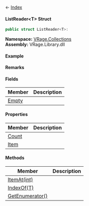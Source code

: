 ← [Index](Api-Index)

#### ListReader&lt;T&gt; Struct

```csharp
public struct ListReader<T>: 
```

**Namespace:** [VRage.Collections](VRage.Collections)  
**Assembly:** VRage.Library.dll

#### Example

#### Remarks

#### Fields

|Member|Description|
|---|---|
|[Empty](VRage.Collections.ListReader`1.Empty)||

#### Properties

|Member|Description|
|---|---|
|[Count](VRage.Collections.ListReader`1.Count)||
|[Item](VRage.Collections.ListReader`1.Item)||

#### Methods

|Member|Description|
|---|---|
|[ItemAt(int)](VRage.Collections.ListReader`1.ItemAt)||
|[IndexOf(T)](VRage.Collections.ListReader`1.IndexOf)||
|[GetEnumerator()](VRage.Collections.ListReader`1.GetEnumerator)||

